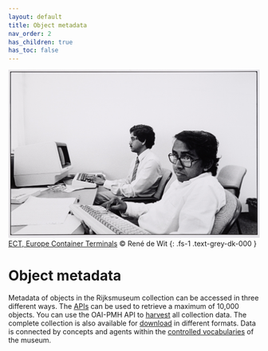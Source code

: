 ```yaml
---
layout: default
title: Object metadata
nav_order: 2
has_children: true
has_toc: false
---
```


![](../assets/img/NG-1986-5-27.jpg)
[ECT, Europe Container Terminals](http://hdl.handle.net/10934/RM0001.COLLECT.346977) © René de Wit
{: .fs-1 .text-grey-dk-000 }

# Object metadata
Metadata of objects in the Rijksmuseum collection can be accessed in three different ways. The [APIs](./api) can be used to retrieve a maximum of 10,000 objects. You can use the OAI-PMH API to [harvest](./harvest) all collection data. The complete collection is also available for [download](./download/) in different formats. Data is connected by concepts and agents within the [controlled vocabularies](../controlled-vocabularies) of the museum.
